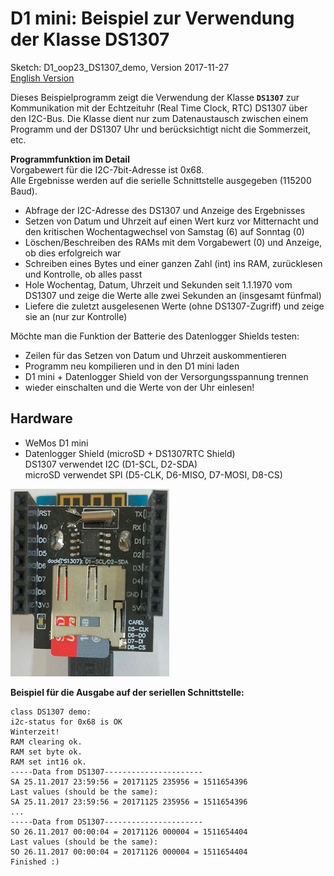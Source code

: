 # D1 mini: Beispiel zur Verwendung der Klasse DS1307
Sketch: D1_oop23_DS1307_demo, Version 2017-11-27   
[English Version](./README.md "English Version")

Dieses Beispielprogramm zeigt die Verwendung der Klasse **`DS1307`** zur Kommunikation mit der Echtzeituhr (Real Time Clock, RTC) DS1307 &uuml;ber den I2C-Bus. Die Klasse dient nur zum Datenaustausch zwischen einem Programm und der DS1307 Uhr und ber&uuml;cksichtigt nicht die Sommerzeit, etc.     

**Programmfunktion im Detail**   
Vorgabewert f&uuml;r die I2C-7bit-Adresse ist 0x68.   
Alle Ergebnisse werden auf die serielle Schnittstelle ausgegeben (115200 Baud).
* Abfrage der I2C-Adresse des DS1307 und Anzeige des Ergebnisses
* Setzen von Datum und Uhrzeit auf einen Wert kurz vor Mitternacht und den kritischen Wochentagwechsel von Samstag (6) auf Sonntag (0)
* L&ouml;schen/Beschreiben des RAMs mit dem Vorgabewert (0) und Anzeige, ob dies erfolgreich war
* Schreiben eines Bytes und einer ganzen Zahl (int) ins RAM, zur&uuml;cklesen und Kontrolle, ob alles passt
* Hole Wochentag, Datum, Uhrzeit und Sekunden seit 1.1.1970 vom DS1307 und zeige die Werte alle zwei Sekunden an (insgesamt f&uuml;nfmal)
* Liefere die zuletzt ausgelesenen Werte (ohne DS1307-Zugriff) und zeige sie an (nur zur Kontrolle)   

M&ouml;chte man die Funktion der Batterie des Datenlogger Shields testen:
* Zeilen f&uuml;r das Setzen von Datum und Uhrzeit auskommentieren
* Programm neu kompilieren und in den D1 mini laden
* D1 mini + Datenlogger Shield von der Versorgungsspannung trennen
* wieder einschalten und die Werte von der Uhr einlesen!   


## Hardware
* WeMos D1 mini
* Datenlogger Shield (microSD + DS1307RTC Shield)   
  DS1307  verwendet I2C (D1-SCL, D2-SDA)   
  microSD verwendet SPI (D5-CLK, D6-MISO, D7-MOSI, D8-CS)   

![Bild: D1mini microSD + DS1307 shield](./images/D1_microSD_DS1307_shield.png "D1mini microSD + DS1307 shield")

**Beispiel f&uuml;r die Ausgabe auf der seriellen Schnittstelle:**
```
class DS1307 demo:
i2c-status for 0x68 is OK
Winterzeit!
RAM clearing ok.
RAM set byte ok.
RAM set int16 ok.
-----Data from DS1307----------------------
SA 25.11.2017 23:59:56 = 20171125 235956 = 1511654396
Last values (should be the same):
SA 25.11.2017 23:59:56 = 20171125 235956 = 1511654396
...
-----Data from DS1307----------------------
SO 26.11.2017 00:00:04 = 20171126 000004 = 1511654404
Last values (should be the same):
SO 26.11.2017 00:00:04 = 20171126 000004 = 1511654404
Finished :)
```
